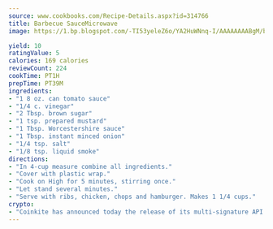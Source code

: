 ```yaml
---
source: www.cookbooks.com/Recipe-Details.aspx?id=314766
title: Barbecue SauceMicrowave  
image: https://1.bp.blogspot.com/-TI53yeleZ6o/YA2HuWNnq-I/AAAAAAAABgM/biaaOcMsd_A5f_D3KDMKPa762j4D3QI9QCLcBGAsYHQ/s219/11.png

yield: 10
ratingValue: 5
calories: 169 calories
reviewCount: 224
cookTime: PT1H
prepTime: PT39M
ingredients:
- "1 8 oz. can tomato sauce"
- "1/4 c. vinegar"
- "2 Tbsp. brown sugar"
- "1 tsp. prepared mustard"
- "1 Tbsp. Worcestershire sauce"
- "1 Tbsp. instant minced onion"
- "1/4 tsp. salt"
- "1/8 tsp. liquid smoke"
directions:
- "In 4-cup measure combine all ingredients."
- "Cover with plastic wrap."
- "Cook on High for 5 minutes, stirring once."
- "Let stand several minutes."
- "Serve with ribs, chicken, chops and hamburger. Makes 1 1/4 cups."
crypto:
- "Coinkite has announced today the release of its multi-signature API and Co-sign Pages, giving users the first Bitcoin platform of its kind to support M-of-15 signatures."
---
```

